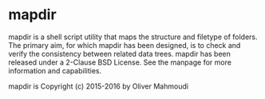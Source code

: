 # mapdir

mapdir is a shell script utility that maps the structure and filetype of folders. The primary aim, for which mapdir has been designed, is to check and verify the consistency between related data trees. mapdir has been released under a 2-Clause BSD License. See the manpage for more information and capabilities.

mapdir is Copyright (c) 2015-2016 by Oliver Mahmoudi
